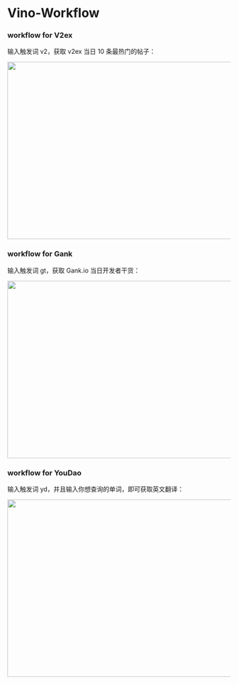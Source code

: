 # Vino-Workflow

### workflow for V2ex

输入触发词 v2，获取 v2ex 当日 10 条最热门的帖子：

<img src="http://ww3.sinaimg.cn/large/b10d1ea5jw1fb6qwodcr7j20xq0wk7b6.jpg" height="400" width="800"/>

### workflow for Gank

输入触发词 gt，获取 Gank.io 当日开发者干货：

<img src="http://ww4.sinaimg.cn/large/b10d1ea5jw1fb6qxuai59j20xq0xothu.jpg" height="400" width="800"/>

### workflow for YouDao

输入触发词 yd，并且输入你想查询的单词，即可获取英文翻译：

<img src="http://ww3.sinaimg.cn/large/b10d1ea5jw1fb6qyafs43j20xq0gcgne.jpg" height="400" width="800"/>
